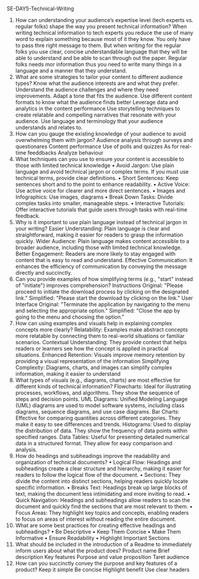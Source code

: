 SE-DAY5-Technical-Writing
1.	How can understanding your audience’s expertise level (tech experts vs. regular folks) shape the way you present technical information?
When writing technical information to tech experts you reduce the use of many word to explain something because most of it they know. You only have to pass thre right message to them. But when writing for the regular folks you use clear, concise understandable language that they will be able to understand and be able to scan through out the paper. Regular folks needs mor information thus you need to write many things in a language and a manner that they understand.
2.	What are some strategies to tailor your content to different audience types?
Know what the audience interests are and what they prefer.
Understand the audience challenges and where they  need improvements.
Adapt a tone that fits the audience.
Use different content formats to know what the audience finds better
Leverage data and analytics in the content performance
Use storytelling techniques to create relatable and compelling narratives that resonate with your audience.
Use language and terminology that your audience understands and relates to.
3.	How can you gauge the existing knowledge of your audience to avoid overwhelming them with jargon?
Audience analysis through surveys and questionares
Content performance
Use of polls and quizzes
As for real-time feeddbacks 
Analyze behaviour
4.	What techniques can you use to ensure your content is accessible to those with limited technical knowledge
•	Avoid Jargon: Use plain language and avoid technical jargon or complex terms. If you must use technical terms, provide clear definitions.
•	Short Sentences: Keep sentences short and to the point to enhance readability.
•	Active Voice: Use active voice for clearer and more direct sentences.
•	Images and Infographics: Use images, diagrams
•	Break Down Tasks: Divide complex tasks into smaller, manageable steps.
•	Interactive Tutorials: Offer interactive tutorials that guide users through tasks with real-time feedback.
5.	Why is it important to use plain language instead of technical jargon in your writing?
Easier Understanding: Plain language is clear and straightforward, making it easier for readers to grasp the information quickly.
Wider Audience: Plain language makes content accessible to a broader audience, including those with limited technical knowledge.
Better Engagement: Readers are more likely to stay engaged with content that is easy to read and understand.
Effective Communication: It enhances the efficiency of communication by conveying the message directly and succinctly.
6.	Can you provide examples of how simplifying terms (e.g., "start" instead of "initiate") improves comprehension?
 Instructions
Original: "Please proceed to initiate the download process by clicking on the designated link." 
Simplified: "Please start the download by clicking on the link."
 User Interface
Original: "Terminate the application by navigating to the menu and selecting the appropriate option." 
Simplified: "Close the app by going to the menu and choosing the option."
7.	How can using examples and visuals help in explaining complex concepts more clearly?
Relatability: Examples make abstract concepts more relatable by connecting them to real-world situations or familiar scenarios.
Contextual Understanding: They provide context that helps readers or learners see how the concept is applied in practical situations.
Enhanced Retention: Visuals improve memory retention by providing a visual representation of the information
Simplifying Complexity: Diagrams, charts, and images can simplify complex information, making it easier to understand
8.	What types of visuals (e.g., diagrams, charts) are most effective for different kinds of technical information?
Flowcharts: Ideal for illustrating processes, workflows, and algorithms. They show the sequence of steps and decision points.
UML Diagrams: Unified Modeling Language (UML) diagrams are used to model software systems, including class diagrams, sequence diagrams, and use case diagrams.
Bar Charts: Effective for comparing quantities across different categories. They make it easy to see differences and trends.
Histograms: Used to display the distribution of data. They show the frequency of data points within specified ranges.
Data Tables: Useful for presenting detailed numerical data in a structured format. They allow for easy comparison and analysis.
9.	How do headings and subheadings improve the readability and organization of technical documents?
•	Logical Flow: Headings and subheadings create a clear structure and hierarchy, making it easier for readers to follow the logical flow of the document.
•	Sections: They divide the content into distinct sections, helping readers quickly locate specific information.
•	Breaks Text: Headings break up large blocks of text, making the document less intimidating and more inviting to read.
•	Quick Navigation: Headings and subheadings allow readers to scan the document and quickly find the sections that are most relevant to them.
•	Focus Areas: They highlight key topics and concepts, enabling readers to focus on areas of interest without reading the entire document.
10.	What are some best practices for creating effective headings and subheadings?
•	Be Descriptive
•	Keep Them Concise
•	Make Them Informative
•	Ensure Readability
•	Highlight Important Sections
11.	What should be included in the introduction of a Readme to immediately inform users about what the product does?
Product name
Brief description
Key features
Purpose and value proposition
Taret audience
12.	How can you succinctly convey the purpose and key features of a product?
Keep it simple 
Be concise
Highlight benefit
Use clear headers




